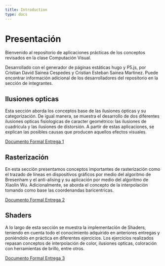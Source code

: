 ```yaml
---
title: Introduction
type: docs
---
```


# Presentación

Bienvenido al repositorio de aplicaciones prácticas de los conceptos revisados en la clase Computación Visual. 

Desarrollado con el generador de páginas estáticas hugo y P5.js, por Cristian David Sainea Cespedes y Cristian Esteban Sainea Martinez. Puede encontrar información adicional de los desarrolladores del repositorio en la sección de integrantes.

## Ilusiones opticas

Esta sección aborda los conceptos base de las ilusiones ópticas y su categorización. De igual manera, se muestra el desarrollo de dos diferentes ilusiones opticas fisiologicas de caracter geométrico: las ilusiones de cuadrícula y las ilusiones de distorsión. A partir de estas aplicaciones, se explican las posibles causas que producen aquellos efectos visuales. 

[Documento Formal Entrega 1](https://drive.google.com/file/d/142dXhaxbD8fvMgJDMhFpladvKXmINLjh/view?usp=sharing)

## Rasterización

En esta sección presentamos conceptos importantes de rasterización como el trazado de líneas en dispositivos gráficos por medio del algoritmo de Bresenham y el anti-alising y su aplicación por medio del algoritmo de Xiaolin Wu. Adicionalmente, se aborda el concepto de la interpolación tomando como base las coordenandas baricentricas. 

[Documento Formal Entrega 2](https://drive.google.com/file/d/1peJZDyb_LGqvXuBo-7g0EIKVtxo_kZI6/view?usp=sharing)


## Shaders

A lo largo de esta sección se muestra la implementación de Shaders, teniendo en cuenta todo el conocimiento adquirido en anteriores entregas y poniéndolo en práctica en diferentes ejercicios. Los ejercicios realizados repasan conceptos de interpolación de color, ilusiones opticas, coloración con herramientas de brillo, entre otros.  

[Documento Formal Entrega 3](https://drive.google.com/file/d/13JMRY-VHG6bZTpGhAaFhkVBfwdy5of6B/view?usp=sharing)
